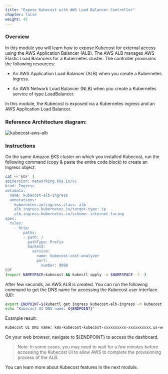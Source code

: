 ```yaml
---
title: "Expose Kubecost with AWS Load Balancer Controller"
chapter: false
weight: 42
---
```


### Overview

In this module you will learn how to expose Kubecost for external access using the AWS Application Balancer (ALB). The AWS ALB manages AWS Elastic Load Balancers for a Kubernetes cluster. The controller provisions the following resources:

- An AWS Application Load Balancer (ALB) when you create a Kubernetes Ingress.

- An AWS Network Load Balancer (NLB) when you create a Kubernetes service of type LoadBalancer.

In this module, the Kubecost is exposed via a Kubernetes ingress and an AWS Application Load Balancer.

### Reference Architecture diagram:

![kubecost-aws-alb](/images/kubecost-aws-alb.png)

### Instructions

On the same Amazon EKS cluster on which you installed Kubecost, run the following command (copy & paste the entire code block) to create an Ingress object:

```bash
cat <<'EOF' |
apiVersion: networking.k8s.io/v1
kind: Ingress
metadata:
  name: kubecost-alb-ingress
  annotations:
    kubernetes.io/ingress.class: alb
    alb.ingress.kubernetes.io/target-type: ip
    alb.ingress.kubernetes.io/scheme: internet-facing
spec:
  rules:
    - http:
        paths:
        - path: /
          pathType: Prefix
          backend:
            service:
              name: kubecost-cost-analyzer
              port:
                number: 9090
EOF
(export NAMESPACE=kubecost && kubectl apply -n $NAMESPACE -f -)
```

After few seconds, an AWS ALB is created. You can run the following command to get the DNS name for accessing the Kubecost user interface (UI):

```bash
export ENDPOINT=$(kubectl get ingress kubecost-alb-ingress -n kubecost --output jsonpath='{.status.loadBalancer.ingress[0].hostname}')
echo "Kubecost UI DNS name: ${ENDPOINT}"
```

Example result:

```bash
Kubecost UI DNS name: k8s-kubecost-kubecost-xxxxxxxxxx-xxxxxxxxxx.us-west-2.elb.amazonaws.com
```

On your web browser, navigate to ${ENDPOINT} to access the dashboard.

> Note: In some cases, you may need to wait for a few minutes before accessing the Kubecost UI to allow AWS to complete the provisioning process of the ALB.

You can learn more about Kubecost features in the next module.
